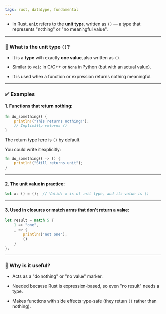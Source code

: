 ```yaml
---
tags: rust, datatype, fundamental
---
```


- In Rust, **`unit`** refers to the **unit type**, written as `()` — a type that represents "nothing" or "no meaningful value".

---

### 🧱 What is the unit type `()`?

- It is a **type** with exactly **one value**, also written as `()`.
    
- Similar to `void` in C/C++ or `None` in Python (but with an actual value).
    
- It is used when a function or expression returns nothing meaningful.
    

---

### ✅ Examples

#### 1. **Functions that return nothing:**

```rust
fn do_something() {
    println!("This returns nothing!");
    // Implicitly returns ()
}
```

The return type here is `()` by default.

You could write it explicitly:

```rust
fn do_something() -> () {
    println!("Still returns unit");
}
```

---

#### 2. **The unit value in practice:**

```rust
let x: () = ();  // Valid: x is of unit type, and its value is ()
```

---

#### 3. **Used in closures or match arms that don't return a value:**

```rust
let result = match 5 {
    1 => "one",
    _ => {
        println!("not one");
        ()
    }
};
```

---

### 🧠 Why is it useful?

- Acts as a "do nothing" or "no value" marker.
    
- Needed because Rust is expression-based, so even "no result" needs a type.
    
- Makes functions with side effects type-safe (they return `()` rather than nothing).
    
